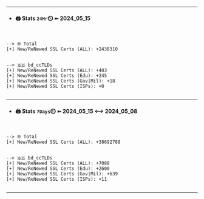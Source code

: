 

---
- #### 🖨️ **Stats** `24Hr`⏲️ ➼ 2024_05_15
```console


--> 🌐 Total
[+] New/ReNewed SSL Certs (ALL): +2438310


--> 🇧🇩 bd_ccTLDs
[+] New/ReNewed SSL Certs (ALL): +483
[+] New/ReNewed SSL Certs (Edu): +245
[+] New/ReNewed SSL Certs (Gov|Mil): +18
[+] New/ReNewed SSL Certs (ISPs): +0


```

---
- #### 🖨️ **Stats** `7Days`⏲️ ➼ 2024_05_15 <--> 2024_05_08
```console


--> 🌐 Total
[+] New/ReNewed SSL Certs (ALL): +38692788


--> 🇧🇩 bd_ccTLDs
[+] New/ReNewed SSL Certs (ALL): +7088
[+] New/ReNewed SSL Certs (Edu): +2600
[+] New/ReNewed SSL Certs (Gov|Mil): +639
[+] New/ReNewed SSL Certs (ISPs): +11


```

---

